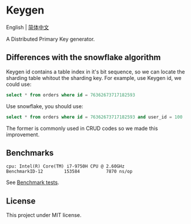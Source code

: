 # Keygen

English | [简体中文](./README.zh-CN.md)

A Distributed Primary Key generator.

## Differences with the snowflake algorithm

Keygen id contains a table index in it's bit sequence, so we can locate the sharding table whitout the sharding key.
For example, use Keygen id, we could use:

```sql
select * from orders where id = 76362673717182593
```

Use snowflake, you should use:

```sql
select * from orders where id = 76362673717182593 and user_id = 100
```

The former is commonly used in CRUD codes so we made this improvement.

## Benchmarks

```shell
cpu: Intel(R) Core(TM) i7-9750H CPU @ 2.60GHz
BenchmarkID-12    	  153584	      7870 ns/op
```

See [Benchmark tests](./id_test.go).

## License

This project under MIT license.
